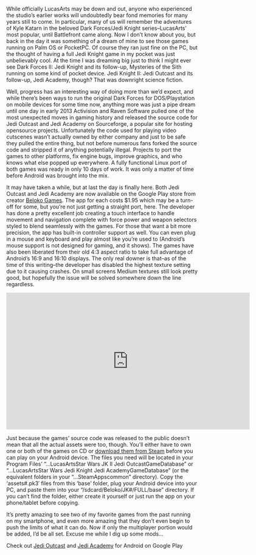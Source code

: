 <!--t Jedi Outcast & Jedi Academy Return…on Android t-->
<!--tag 2014,archive,gaming,mobile,news,thinkboxly tag-->
<!--image /content/images/jedi-outcast-jedi-academy-return/1042723687-5B1-5D1.jpg image-->
  
While officially LucasArts may be down and out, anyone who experienced the studio’s earlier works will undoubtedly bear fond memories for many years still to come. In particular, many of us will remember the adventures of Kyle Katarn in the beloved Dark Forces/Jedi Knight series–LucasArts’ most popular, until Battlefront came along. Now I don’t know about you, but back in the day it was something of a dream of mine to see those games running on Palm OS or PocketPC. Of course they ran just fine on the PC, but the thought of having a full Jedi Knight game in my pocket was just unbelievably cool. At the time I was dreaming big just to think I might ever see Dark Forces II: Jedi Knight and its follow-up, Mysteries of the Sith running on some kind of pocket device. Jedi Knight II: Jedi Outcast and its follow-up, Jedi Academy, though? That was downright science fiction.  
  
Well, progress has an interesting way of doing more than we’d expect, and while there’s been ways to run the original Dark Forces for DOS/Playstation on mobile devices for some time now, anything more was just a pipe dream until one day in early 2013 Activision and Raven Software pulled one of the most unexpected moves in gaming history and released the source code for Jedi Outcast and Jedi Academy on Sourceforge, a popular site for hosting opensource projects. Unfortunately the code used for playing video cutscenes wasn’t actually owned by either company and just to be safe they pulled the entire thing, but not before numerous fans forked the source code and stripped it of anything potentially illegal. Projects to port the games to other platforms, fix engine bugs, improve graphics, and who knows what else popped up everywhere. A fully functional Linux port of both games was ready in only 10 days of work. It was only a matter of time before Android was brought into the mix.  
  
It may have taken a while, but at last the day is finally here. Both Jedi Outcast and Jedi Academy are now available on the Google Play store from creator [Beloko Games](https://play.google.com/store/apps/developer?id=Beloko+Games). The app for each costs $1.95 which may be a turn-off for some, but you’re not just getting a straight port, here. The developer has done a pretty excellent job creating a touch interface to handle movement and navigation complete with force power and weapon selectors styled to blend seamlessly with the games. For those that want a bit more precision, the app has built-in controller support as well. You can even plug in a mouse and keyboard and play almost like you’re used to (Android’s mouse support is not designed for gaming, and it shows). The games have also been liberated from their old 4:3 aspect ratio to take full advantage of Android’s 16:9 and 16:10 displays. The only real downer is that–as of the time of this writing–the developer has disabled the highest texture setting due to it causing crashes. On small screens Medium textures still look pretty good, but hopefully the issue will be solved somewhere down the line regardless.  
  

<iframe width="640" height="360" src="https://www.youtube.com/embed/5ixR4u1gL2c?rel=0" frameborder="0" allowfullscreen></iframe>

  
  
Just because the games’ source code was released to the public doesn’t mean that all the actual assets were too, though. You’ll either have to own one or both of the games on CD or [download them from Steam](http://store.steampowered.com/sub/2103/) before you can play on your Android device. The files you need will be located in your Program Files’ “…LucasArtsStar Wars JK II Jedi OutcastGameDatabase” or “…LucasArtsStar Wars Jedi Knight Jedi AcademyGameDatabase” (or the equivalent folders in your “…SteamAppscommon” directory). Copy the ‘assets#.pk3′ files from this ‘base’ folder, plug your Android device into your PC, and paste them into your “/sdcard/Beloko/JK#/FULL/base” directory. If you can’t find the folder, either create it yourself or just run the app on your phone/tablet before copying.  
  
It’s pretty amazing to see two of my favorite games from the past running on my smartphone, and even more amazing that they don’t even begin to push the limits of what it can do. Now if only the multiplayer portion would be added, I’d be all set. Excuse me while I dig up some mods…  
  
Check out [Jedi Outcast](https://play.google.com/store/apps/details?id=com.beloko.jk2) and [Jedi Academy](https://play.google.com/store/apps/details?id=com.beloko.jk3) for Android on Google Play
